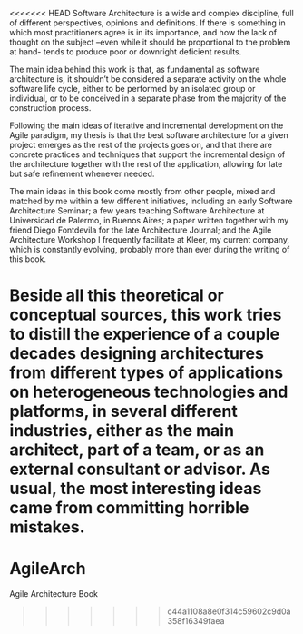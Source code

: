 <<<<<<< HEAD
Software Architecture is a wide and complex discipline, full of different perspectives, opinions and definitions. If there is something in which most practitioners agree is in its importance, and how the lack of thought on the subject –even while it should be proportional to the problem at hand- tends to produce poor or downright deficient results.The main idea behind this work is that, as fundamental as software architecture is, it shouldn’t be considered a separate activity on the whole software life cycle, either to be performed by an isolated group or individual, or to be conceived in a separate phase from the majority of the construction process.Following the main ideas of iterative and incremental development on the Agile paradigm, my thesis is that the best software architecture for a given project emerges as the rest of the projects goes on, and that there are concrete practices and techniques that support the incremental design of the architecture together with the rest of the application, allowing for late but safe refinement whenever needed.The main ideas in this book come mostly from other people, mixed and matched by me within a few different initiatives, including an early Software Architecture Seminar; a few years teaching Software Architecture at Universidad de Palermo, in Buenos Aires; a paper written together with my friend Diego Fontdevila for the late Architecture Journal; and the Agile Architecture Workshop I frequently facilitate at Kleer, my current company, which is constantly evolving, probably more than ever during the writing of this book.Beside all this theoretical or conceptual sources, this work tries to distill the experience of a couple decades designing architectures from different types of applications on heterogeneous technologies and platforms, in several different industries, either as the main architect, part of a team, or as an external consultant or advisor. As usual, the most interesting ideas came from committing horrible mistakes.
=======
AgileArch
=========

Agile Architecture Book
>>>>>>> c44a1108a8e0f314c59602c9d0a358f16349faea
